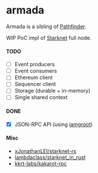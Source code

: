 # armada
Armada is a sibling of [Pathfinder](https://github.com/eqlabs/pathfinder).

WIP PoC impl of [Starknet](https://www.starknet.io/en) full node.

#### TODO
- [ ] Event producers
- [ ] Event consumers
- [ ] Ethereum client
- [ ] Sequencer client
- [ ] Storage (durable + in-memory)
- [ ] Single shared context

#### DONE
- [x] JSON-RPC API (using [iamgroot](https://github.com/sergey-melnychuk/iamgroot))

#### Misc
- [xJonathanLEI/starknet-rs](https://github.com/xJonathanLEI/starknet-rs)
- [lambdaclass/starknet_in_rust](https://github.com/lambdaclass/starknet_in_rust)
- [kkrt-labs/kakarot-rpc](https://github.com/kkrt-labs/kakarot-rpc)
